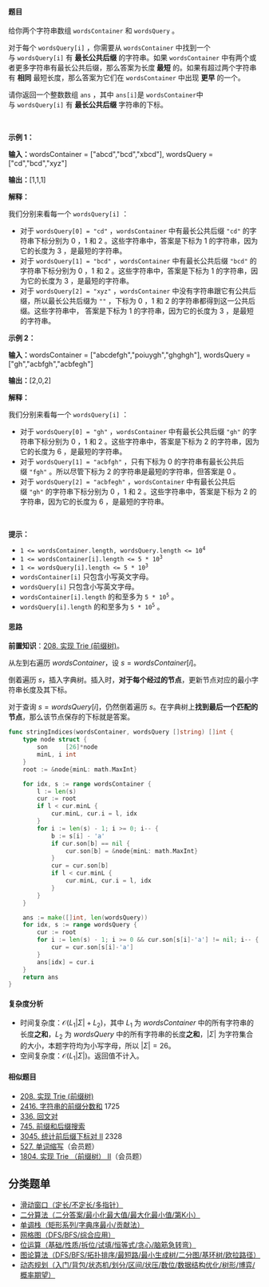 #### 题目

<p>给你两个字符串数组&nbsp;<code>wordsContainer</code> 和&nbsp;<code>wordsQuery</code>&nbsp;。</p>

<p>对于每个&nbsp;<code>wordsQuery[i]</code>&nbsp;，你需要从&nbsp;<code>wordsContainer</code>&nbsp;中找到一个与&nbsp;<code>wordsQuery[i]</code>&nbsp;有&nbsp;<strong>最长公共后缀</strong>&nbsp;的字符串。如果 <code>wordsContainer</code>&nbsp;中有两个或者更多字符串有最长公共后缀，那么答案为长度<strong>&nbsp;最短</strong>&nbsp;的。如果有超过两个字符串有&nbsp;<strong>相同</strong>&nbsp;最短长度，那么答案为它们在&nbsp;<code>wordsContainer</code>&nbsp;中出现&nbsp;<strong>更早</strong>&nbsp;的一个。</p>

<p>请你返回一个整数数组<em>&nbsp;</em><code>ans</code>&nbsp;，其中<em>&nbsp;</em><code>ans[i]</code>是<em>&nbsp;</em><code>wordsContainer</code>中与&nbsp;<code>wordsQuery[i]</code>&nbsp;有&nbsp;<strong>最长公共后缀</strong>&nbsp;字符串的下标。</p>

<p>&nbsp;</p>

<p><strong class="example">示例 1：</strong></p>

<div class="example-block">
<p><span class="example-io"><b>输入：</b>wordsContainer = ["abcd","bcd","xbcd"], wordsQuery = ["cd","bcd","xyz"]</span></p>

<p><span class="example-io"><b>输出：</b>[1,1,1]</span></p>

<p><strong>解释：</strong></p>

<p>我们分别来看每一个&nbsp;<code>wordsQuery[i]</code>&nbsp;：</p>

<ul>
	<li>对于&nbsp;<code>wordsQuery[0] = "cd"</code>&nbsp;，<code>wordsContainer</code>&nbsp;中有最长公共后缀&nbsp;<code>"cd"</code>&nbsp;的字符串下标分别为&nbsp;0 ，1 和&nbsp;2 。这些字符串中，答案是下标为 1 的字符串，因为它的长度为 3 ，是最短的字符串。</li>
	<li>对于&nbsp;<code>wordsQuery[1] = "bcd"</code>&nbsp;，<code>wordsContainer</code>&nbsp;中有最长公共后缀&nbsp;<code>"bcd"</code>&nbsp;的字符串下标分别为 0 ，1 和 2 。这些字符串中，答案是下标为 1 的字符串，因为它的长度为 3 ，是最短的字符串。</li>
	<li>对于&nbsp;<code>wordsQuery[2] = "xyz"</code>&nbsp;，<code>wordsContainer</code>&nbsp;中没有字符串跟它有公共后缀，所以最长公共后缀为&nbsp;<code>""</code>&nbsp;，下标为&nbsp;0 ，1 和 2 的字符串都得到这一公共后缀。这些字符串中，&nbsp;答案是下标为 1 的字符串，因为它的长度为 3 ，是最短的字符串。</li>
</ul>
</div>

<p><strong class="example">示例 2：</strong></p>

<div class="example-block">
<p><span class="example-io"><b>输入：</b>wordsContainer = ["abcdefgh","poiuygh","ghghgh"], wordsQuery = ["gh","acbfgh","acbfegh"]</span></p>

<p><span class="example-io"><b>输出：</b>[2,0,2]</span></p>

<p><strong>解释：</strong></p>

<p>我们分别来看每一个&nbsp;<code>wordsQuery[i]</code>&nbsp;：</p>

<ul>
	<li>对于&nbsp;<code>wordsQuery[0] = "gh"</code>&nbsp;，<code>wordsContainer</code>&nbsp;中有最长公共后缀&nbsp;<code>"gh"</code>&nbsp;的字符串下标分别为 0 ，1 和 2 。这些字符串中，答案是下标为 2 的字符串，因为它的长度为 6 ，是最短的字符串。</li>
	<li>对于&nbsp;<code>wordsQuery[1] = "acbfgh"</code>&nbsp;，只有下标为 0 的字符串有最长公共后缀&nbsp;<code>"fgh"</code>&nbsp;。所以尽管下标为 2 的字符串是最短的字符串，但答案是 0 。</li>
	<li>对于&nbsp;<code>wordsQuery[2] = "acbfegh"</code>&nbsp;，<code>wordsContainer</code>&nbsp;中有最长公共后缀&nbsp;<code>"gh"</code>&nbsp;的字符串下标分别为 0 ，1 和 2 。这些字符串中，答案是下标为 2 的字符串，因为它的长度为 6 ，是最短的字符串。</li>
</ul>
</div>

<p>&nbsp;</p>

<p><strong>提示：</strong></p>

<ul>
	<li><code>1 &lt;= wordsContainer.length, wordsQuery.length &lt;= 10<sup>4</sup></code></li>
	<li><code>1 &lt;= wordsContainer[i].length &lt;= 5 * 10<sup>3</sup></code></li>
	<li><code>1 &lt;= wordsQuery[i].length &lt;= 5 * 10<sup>3</sup></code></li>
	<li><code>wordsContainer[i]</code>&nbsp;只包含小写英文字母。</li>
	<li><code>wordsQuery[i]</code>&nbsp;只包含小写英文字母。</li>
	<li><code>wordsContainer[i].length</code>&nbsp;的和至多为&nbsp;<code>5 * 10<sup>5</sup></code>&nbsp;。</li>
	<li><code>wordsQuery[i].length</code>&nbsp;的和至多为&nbsp;<code>5 * 10<sup>5</sup></code>&nbsp;。</li>
</ul>

#### 思路

**前置知识**：[208. 实现 Trie (前缀树)](https://leetcode.cn/problems/implement-trie-prefix-tree/)。

从左到右遍历 $\textit{wordsContainer}$，设 $s=\textit{wordsContainer}[i]$。

倒着遍历 $s$，插入字典树。插入时，**对于每个经过的节点**，更新节点对应的最小字符串长度及其下标。

对于查询 $s=\textit{wordsQuery}[i]$，仍然倒着遍历 $s$。在字典树上**找到最后一个匹配的节点**，那么该节点保存的下标就是答案。

```go [sol-Go]
func stringIndices(wordsContainer, wordsQuery []string) []int {
	type node struct {
		son     [26]*node
		minL, i int
	}
	root := &node{minL: math.MaxInt}

	for idx, s := range wordsContainer {
		l := len(s)
		cur := root
		if l < cur.minL {
			cur.minL, cur.i = l, idx
		}
		for i := len(s) - 1; i >= 0; i-- {
			b := s[i] - 'a'
			if cur.son[b] == nil {
				cur.son[b] = &node{minL: math.MaxInt}
			}
			cur = cur.son[b]
			if l < cur.minL {
				cur.minL, cur.i = l, idx
			}
		}
	}

	ans := make([]int, len(wordsQuery))
	for idx, s := range wordsQuery {
		cur := root
		for i := len(s) - 1; i >= 0 && cur.son[s[i]-'a'] != nil; i-- {
			cur = cur.son[s[i]-'a']
		}
		ans[idx] = cur.i
	}
	return ans
}
```

#### 复杂度分析

- 时间复杂度：$\mathcal{O}(L_1|\Sigma| + L_2)$，其中 $L_1$ 为 $\textit{wordsContainer}$ 中的所有字符串的长度**之和**，$L_2$ 为 $\textit{wordsQuery}$ 中的所有字符串的长度**之和**，$|\Sigma|$ 为字符集合的大小，本题字符均为小写字母，所以 $|\Sigma|=26$。
- 空间复杂度：$\mathcal{O}(L_1|\Sigma|)$。返回值不计入。

#### 相似题目

- [208. 实现 Trie (前缀树)](https://leetcode.cn/problems/implement-trie-prefix-tree/)
- [2416. 字符串的前缀分数和](https://leetcode.cn/problems/sum-of-prefix-scores-of-strings/) 1725
- [336. 回文对](https://leetcode.cn/problems/palindrome-pairs/)
- [745. 前缀和后缀搜索](https://leetcode.cn/problems/prefix-and-suffix-search/)
- [3045. 统计前后缀下标对 II](https://leetcode.cn/problems/count-prefix-and-suffix-pairs-ii/) 2328
- [527. 单词缩写](https://leetcode.cn/problems/word-abbreviation/)（会员题）
- [1804. 实现 Trie （前缀树） II](https://leetcode.cn/problems/implement-trie-ii-prefix-tree/)（会员题）

## 分类题单

- [滑动窗口（定长/不定长/多指针）](https://leetcode.cn/circle/discuss/0viNMK/)
- [二分算法（二分答案/最小化最大值/最大化最小值/第K小）](https://leetcode.cn/circle/discuss/SqopEo/)
- [单调栈（矩形系列/字典序最小/贡献法）](https://leetcode.cn/circle/discuss/9oZFK9/)
- [网格图（DFS/BFS/综合应用）](https://leetcode.cn/circle/discuss/YiXPXW/)
- [位运算（基础/性质/拆位/试填/恒等式/贪心/脑筋急转弯）](https://leetcode.cn/circle/discuss/dHn9Vk/)
- [图论算法（DFS/BFS/拓扑排序/最短路/最小生成树/二分图/基环树/欧拉路径）](https://leetcode.cn/circle/discuss/01LUak/)
- [动态规划（入门/背包/状态机/划分/区间/状压/数位/数据结构优化/树形/博弈/概率期望）](https://leetcode.cn/circle/discuss/tXLS3i/)
